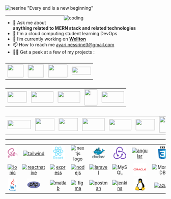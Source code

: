 <a >
    <img src="https://readme-typing-svg.herokuapp.com/?font=Caveat&size=36&color=48CDDC&center=true&vCenter=true&lines=Hi+👋%2C+I%27m+Nesrine+Ayari;💻+I%27m+a+Full+stack+developer;" alt="nesrine" /></a>
    <a >"Every end is a new beginning"</a>

<p/>

<img align="right" alt="coding" width="320" src="https://www.shecodes.io/assets/stickers/Coding%20Cat-33a4c846a433857177d26ef9f045782650a52602b8e1bfc1a58058625cf90029.gif">


<hr widht="100%">


 - 💬 Ask me about **anything related to MERN stack and related technologies**
 -  🌱 I'm a cloud computing student learning DevOps
 - 🔭 I’m currently working on <strong style="color:red;">[Wellton](https://www.wellton-consulting.com/)</strong>
 - 📫 How to reach me ayari.nessrine3@gmail.com
 - 👨‍💻 Get a peek at a few of my projects :
<table style="width:100%" align="left">

 <tr>
 <td colspan="10" align="left"> <a href="https://www.welldup.com/" onclick="window.open(this.href, '_blank'); return false;">
           <img src="https://www.welldup.com/assets/icons/logo-menu.webp" width="50" height="40"/>
          </a></td>




<td colspan="10" align="left"> <a href="https://www.mur-et-tremie.com/" onclick="window.open(this.href, '_blank'); return false;">
           <img src="https://www.mur-et-tremie.com/assets/images/logo-mur-et-remie.webp" width="50" height="40"/>
          </a></td>

 <td colspan="10" align="left"> <a href="https://eneahome.com" onclick="window.open(this.href, '_blank'); return false;">
           <img src="https://www.eneahome.com/icons/logo.webp" width="60" height="40"/>
          </a></td>
<td colspan="10" align="left"> <a href="https://www.mesmurs.fr/" onclick="window.open(this.href, '_blank'); return false;">
           <img src="https://www.mesmurs.fr/assets/images/MesMures-logo.webp" width="60" height="25"/>
          </a></td>

          
  </tr>

  </table>     
  <table style="width:100%" align="left"> <tr>
        <td colspan="10" align="left"> <a href="https://www.gex-batiment.com/" onclick="window.open(this.href, '_blank'); return false;">
           <img src="https://www.gex-batiment.com/assets/icons/gex.webp" width="60"  height="35"/>
          </a></td>
       <td colspan="10" align="left"> <a href="https://ab-pro.fr/" onclick="window.open(this.href, '_blank'); return false;">
           <img src="https://ab-pro.fr/assets/images/logo.webp" width="70"  height="35"/>
          </a></td>

  <td colspan="10" align="left"> <a href="https://yellow-lobster-107594.hostingersite.com/" onclick="window.open(this.href, '_blank'); return false;">
           <img src="https://yellow-lobster-107594.hostingersite.com/assets/icons/logo.webp" width="70"  height="35"/>
          </a></td>
  <td colspan="10" align="left"> <a href="https://www.ab-engineering.fr/" onclick="window.open(this.href, '_blank'); return false;">
           <img src="https://www.ab-engineering.fr/assets/logo.webp" width="40" align="center" height="50"/>
          </a></td> 
          
 <td colspan="10" align="left"> <a href="https://lightslategray-nightingale-538581.hostingersite.com/" onclick="window.open(this.href, '_blank'); return false;">
           <img src="https://lightslategray-nightingale-538581.hostingersite.com/assets/icons/logo-footer.webp" width="70"  height="35"/>
          </a></td>
        
  </tr> </table>   

<table style="width:100%" align="left">


  
 <tr>
       
 <td colspan="10" align="left"> <a href="https://global-reno.com/" onclick="window.open(this.href, '_blank'); return false;">
        <img src="https://global-reno.com/assets/reno-global-logo.webp" width="73" height="28"/>
          </a></td> 

  
 
  <td colspan="10" align="left"> <a href="https://www.giovanni-juvara.com/" onclick="window.open(this.href, '_blank'); return false;">
           <img src="https://www.giovanni-juvara.com/assets/images/logofooter.webp" width="60" height="40"/>
          </a></td>   


 <td colspan="10" align="left"><a href="https://agexis.com/" onclick="window.open(this.href, '_blank'); return false;">
        <img src="https://agexis.com/assets/icons/logo-agex.webp" width="60" height="40"/>
    </a>   </td>
  <td colspan="10" align="left"><a href="https://www.wellton-consulting.com/" onclick="window.open(this.href, '_blank'); return false;">
        <img src="https://www.wellton-consulting.com/assets/icons/footer-logo.webp" width="70" height="40"/>
    </a></td>
        

  
  <td colspan="10" align="left"> <a href="https://www.finky-consulting.com/" onclick="window.open(this.href, '_blank'); return false;">
           <img src="https://www.finky-consulting.com/assets/icons/logo-menu.webp" width="70"  height="35"/>
          </a></td>

 <td colspan="10" align="left"> <a href="https://www.inchaate.com/" onclick="window.open(this.href, '_blank'); return false;">
           <img src="https://www.inchaate.com/assets/icons/inchaate-logo.webp" width="60"  height="35"/>
          </a></td>

  <td colspan="10" align="left"> <a href="https://www.open-mur.com/" onclick="window.open(this.href, '_blank'); return false;">
           <img src="https://www.open-mur.com/assets/logo-op.webp" width="60"  height="50"/>
          </a></td>
 
  <td colspan="10" align="left"> <a href="https://www.structural-metal.com/" onclick="window.open(this.href, '_blank'); return false;">
           <img src="https://www.structural-metal.com/images/logo.webp" width="70"  height="50"/>
          </a></td>

  <td colspan="10" align="left"> <a href="https://mur-mur.fr/" onclick="window.open(this.href, '_blank'); return false;">
           <img src="https://mur-mur.fr/wp-content/uploads/2024/09/LOGO-MUR-MUR-fi_Plan-de-travail-1-copie-480x413.png" width="70"  height="50"/>
          </a></td>

   
  </tr> 
      
 
  
  </table>




<hr width="100%">



<table style="width:100%" align="center">

  <tr>
   
  <td align="center" >
   <a href="https://sass-lang.com" target="_blank" rel="noreferrer" title="sass">
        <img src="https://raw.githubusercontent.com/devicons/devicon/master/icons/sass/sass-original.svg" alt="sass" width="40" height="40"/>
      </a>
    </td>
    <td align="center">
      <a href="https://tailwindcss.com/" target="_blank" rel="noreferrer" title="Tailwind">
        <img src="https://www.vectorlogo.zone/logos/tailwindcss/tailwindcss-icon.svg" alt="tailwind" width="40" height="40"/>
      </a>
    </td>
    <td align="center" >
    
<img src="https://raw.githubusercontent.com/devicons/devicon/master/icons/react/react-original-wordmark.svg "  title="React" alt="react" width="40" height="40"/>
      
 </td>
  
 <td align="center">
      <img src="https://cdn.jsdelivr.net/gh/devicons/devicon/icons/nextjs/nextjs-original.svg" height="40" alt="nextjs logo"  title="Nextjs"/>
    </td>
     <td align="center" >  <a href="https://www.docker.com/" target="_blank"  title="Docker" rel="noreferrer"> <img src="https://raw.githubusercontent.com/devicons/devicon/master/icons/docker/docker-original-wordmark.svg" alt="docker" width="40" height="40"/> </a>
     </td>
    <td align="center" >
      <a href="https://redux.js.org" target="_blank" rel="noreferrer">
        <img src="https://raw.githubusercontent.com/devicons/devicon/master/icons/redux/redux-original.svg" alt="redux" title="React Redux" width="40" height="40"/>
      </a>
    </td>
    <td align="center" >
      <a href="https://angular.io" target="_blank" rel="noreferrer">
        <img src="https://angular.io/assets/images/logos/angular/angular.svg" alt="angular" width="40" height="40" title="Angular"/>
      </a>
    </td>
  <td align="center" >
      <a href="https://www.w3schools.com/css/" target="_blank" rel="noreferrer">
        <img src="https://raw.githubusercontent.com/devicons/devicon/master/icons/css3/css3-original-wordmark.svg" alt="css3" title="css" width="40" height="40"/>
      </a>
    </td>

   <td align="center" >
      <a href="https://getbootstrap.com" target="_blank" rel="noreferrer">
        <img src="https://raw.githubusercontent.com/devicons/devicon/master/icons/bootstrap/bootstrap-plain-wordmark.svg" alt="bootstrap" title="Bootstrap" width="40" height="40"/>
      </a>
    </td>
         <td align="center" >
      <a href="https://www.w3.org/html/" target="_blank" rel="noreferrer">
        <img src="https://raw.githubusercontent.com/devicons/devicon/master/icons/html5/html5-original-wordmark.svg" alt="html5" title="html" width="40" height="40"/>
      </a>
    </td>
    <td align="center">
      <a href="https://developer.mozilla.org/en-US/docs/Web/JavaScript" target="_blank" rel="noreferrer">
        <img src="https://raw.githubusercontent.com/devicons/devicon/master/icons/javascript/javascript-original.svg" alt="javascript" title="Javascript" width="40" height="40"/>
      </a>
    </td>
    <td align="center" >
      <a href="https://www.typescriptlang.org/" target="_blank" rel="noreferrer">
        <img src="https://raw.githubusercontent.com/devicons/devicon/master/icons/typescript/typescript-original.svg" alt="typescript" title="Typescript" width="40" height="40"/>
      </a>
    </td>
  </tr>

  <tr>
 <td align="center" >
      <a href="https://ionicframework.com" target="_blank" rel="noreferrer">
        <img src="https://upload.wikimedia.org/wikipedia/commons/d/d1/Ionic_Logo.svg" alt="ionic" title="Ionic" width="80" height="40"/>
      </a>
    </td>
    <td align="center">
      <a href="https://reactnative.dev/" target="_blank" rel="noreferrer">
        <img src="https://reactnative.dev/img/header_logo.svg" alt="reactnative" title="React native" width="35" height="40"/>
      </a>
    </td>
    <td align="center" >
      <a href="https://reactnative.dev/" target="_blank" rel="noreferrer">
        <img src="https://media.licdn.com/dms/image/D4E12AQEBg943ptCYpg/article-cover_image-shrink_720_1280/0/1686391647921?e=2147483647&v=beta&t=sTfwUvcIfW7Fuby7hMluDfuRJK3HfYMMWc2SyZR7-GA" title="express js" alt="express" height="43"/>
      </a>
    </td>
    <td align="center" >
      <a href="https://reactnative.dev/" target="_blank" rel="noreferrer">
        <img src="https://avatars.githubusercontent.com/nodejs" alt="nodejs" title="Nodejs" height="45"/>
      </a>
    </td>
    <td align="center" "  >
      <a href="https://reactnative.dev/" target="_blank" rel="noreferrer">
        <img src="https://laravel.com/img/logomark.min.svg" alt="laravel" height="45" title="Laravel"/>
      </a>
    </td>

 <td align="center">
      <img src="https://www.mysql.com/common/logos/mysql-logo.svg?v2" alt="MySQL" height="40" title="MySQL"/>
    </td>
       <td align="center" >
    <img src="https://raw.githubusercontent.com/devicons/devicon/master/icons/oracle/oracle-original.svg" alt="oracle" width="40" title="Oracle" />
    </td>
       <td align="center">
      <img src="https://cdn.worldvectorlogo.com/logos/mongodb-icon-2.svg" alt="MongoDB"  width="40" title="MongoDB" />
    </td>
 <td align="center">
      <a href="https://www.python.org" target="_blank" rel="noreferrer">
        <img src="https://raw.githubusercontent.com/devicons/devicon/master/icons/python/python-original.svg" alt="python" title="python" width="40" height="40"/>
      </a>
    </td>
    <td align="center">
      <a href="https://www.w3schools.com/cs/" target="_blank" rel="noreferrer">
        <img src="https://raw.githubusercontent.com/devicons/devicon/master/icons/csharp/csharp-original.svg" alt="csharp" title="C#" width="40" height="40"/>
      </a>
    </td>
 
 <td align="center" >
      <a href="https://www.cprogramming.com/" target="_blank" rel="noreferrer">
        <img src="https://raw.githubusercontent.com/devicons/devicon/master/icons/c/c-original.svg" alt="c" title="C" width="40" height="40"/>
      </a>
    </td>
    <td align="center">
      <a href="https://www.w3schools.com/cpp/" target="_blank" rel="noreferrer">
        <img src="https://raw.githubusercontent.com/devicons/devicon/master/icons/cplusplus/cplusplus-original.svg" alt="cplusplus" title="C++" width="40" height="40"/>
      </a>
    </td>

</tr>

  <tr>
  

 <td align="center" >
      <a href="https://www.java.com" target="_blank" rel="noreferrer">
        <img src="https://raw.githubusercontent.com/devicons/devicon/master/icons/java/java-original.svg" alt="java" width="40" title="Java" height="40"/>
      </a>
    </td>
    <td align="center">
      <a href="https://www.php.net" target="_blank" rel="noreferrer">
        <img src="https://raw.githubusercontent.com/devicons/devicon/master/icons/php/php-original.svg" alt="php" title="php" width="40" height="40"/>
      </a>
    </td>
    <td align="center">
      <a href="https://www.mathworks.com/" target="_blank" rel="noreferrer">
        <img src="https://upload.wikimedia.org/wikipedia/commons/2/21/Matlab_Logo.png" alt="matlab" title="Matlab" width="40" height="40"/>
      </a>
    </td>
    <td align="center" >
      <a href="https://www.figma.com/" target="_blank" rel="noreferrer">
        <img src="https://www.vectorlogo.zone/logos/figma/figma-icon.svg" alt="figma" width="40" title="Figme" height="40"/>
      </a>
    </td>
    <td align="center" >
      <a href="https://postman.com" target="_blank" rel="noreferrer">
        <img src="https://www.vectorlogo.zone/logos/getpostman/getpostman-icon.svg" alt="postman" width="40" title="Postman" height="40"/>
      </a>
    </td>
    <td align="center" >
     <a href="https://www.jenkins.io" target="_blank" rel="noreferrer"> <img src="https://www.vectorlogo.zone/logos/jenkins/jenkins-icon.svg" alt="jenkins" title="Jenkins" width="40" height="40"/> </a>
    </td>
 <td align="center" >
      <a href="https://www.linux.org/" target="_blank" rel="noreferrer">
        <img src="https://raw.githubusercontent.com/devicons/devicon/master/icons/linux/linux-original.svg"  title="Linux" alt="linux" width="40" height="40"/>
      </a>
    </td>

 <td align="center"  ><a href="https://azure.microsoft.com/en-in/" target="_blank" rel="noreferrer"> <img src="https://www.vectorlogo.zone/logos/microsoft_azure/microsoft_azure-icon.svg" title="Azure" alt="azure" width="40" height="40"/> </a></td>
<td align="center"  ><a href="https://aws.amazon.com" target="_blank" rel="noreferrer"> <img src="https://raw.githubusercontent.com/devicons/devicon/master/icons/amazonwebservices/amazonwebservices-original-wordmark.svg" alt="aws" width="40" title="AWS"
       height="40"/> </a></td>
        <td align="center"  ><a href="https://www.redhat.com/fr" target="_blank" rel="noreferrer"> <img title="Redhat" src="https://static.redhat.com/libs/redhat/brand-assets/2/corp/logo--on-dark.svg" alt="azure" width="60" height="30"/> </a></td>
        <td align="center"  ><a href="https://kubernetes.io" target="_blank" rel="noreferrer"> <img title="Kubernetes" src="https://www.vectorlogo.zone/logos/kubernetes/kubernetes-icon.svg"  alt="kubernetes" width="40" height="40"/> </a> </td>
         <td align="center">
      <a href="https://www.arduino.cc/" target="_blank" rel="noreferrer">
        <img src="https://cdn.worldvectorlogo.com/logos/arduino-1.svg" alt="arduino" title="Arduino" width="40" height="40"/>
      </a>
</td>
 </tr>

</table>



